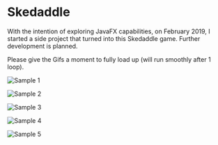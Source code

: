 # Skedaddle
With the intention of exploring JavaFX capabilities, on February 2019, I started a side project that turned into this Skedaddle game. Further development is planned.

Please give the Gifs a moment to fully load up (will run smoothly after 1 loop).

![Sample 1](https://github.com/JulianBroudy/skedaddle/blob/master/Especially%20for%20you/Skedaddle%20Sample%201.gif)

![Sample 2](https://github.com/JulianBroudy/skedaddle/blob/master/Especially%20for%20you/Skedaddle%20Sample%202.gif)

![Sample 3](https://github.com/JulianBroudy/skedaddle/blob/master/Especially%20for%20you/Skedaddle%20Sample%203.gif)

![Sample 4](https://github.com/JulianBroudy/skedaddle/blob/master/Especially%20for%20you/Skedaddle%20Sample%204.gif)

![Sample 5](https://github.com/JulianBroudy/skedaddle/blob/master/Especially%20for%20you/Skedaddle%20Sample%205.gif)


